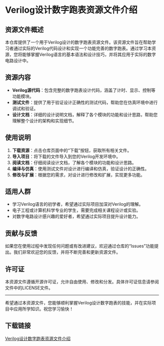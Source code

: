 # Verilog设计数字跑表资源文件介绍

## 资源文件概述

本仓库提供了一个用于Verilog设计的数字跑表资源文件。该资源文件旨在帮助学习者通过实际的Verilog代码设计和实现一个功能完善的数字跑表。通过学习本资源，您将能够掌握Verilog语言的基本语法和设计技巧，并将其应用于实际的数字电路设计中。

## 资源内容

- **Verilog源代码**：包含完整的数字跑表设计代码，涵盖了计时、显示、控制等功能模块。
- **测试文件**：提供了用于验证设计正确性的测试代码，帮助您在仿真环境中进行调试和验证。
- **设计文档**：详细的设计说明文档，解释了各个模块的功能和设计思路，帮助您理解整个设计的架构和实现细节。

## 使用说明

1. **下载资源**：点击仓库页面中的“下载”按钮，获取所有相关文件。
2. **导入项目**：将下载的文件导入到您的Verilog开发环境中。
3. **阅读文档**：仔细阅读设计文档，了解各个模块的功能和设计思路。
4. **编译与仿真**：使用测试文件对设计进行编译和仿真，验证设计的正确性。
5. **修改与扩展**：根据您的需求，对设计进行修改和扩展，实现更多功能。

## 适用人群

- 学习Verilog语言的初学者，希望通过实际项目加深对Verilog的理解。
- 电子工程或计算机科学专业的学生，需要完成相关课程设计或实验。
- 对数字电路设计感兴趣的爱好者，希望通过实际项目提升设计能力。

## 贡献与反馈

如果您在使用过程中发现任何问题或有改进建议，欢迎通过仓库的“Issues”功能提出。我们非常欢迎您的反馈，并将不断完善和更新资源文件。

## 许可证

本资源文件遵循开源许可证，允许自由使用、修改和分发。具体许可证信息请参阅文件中的LICENSE文件。

---

希望通过本资源文件，您能够顺利掌握Verilog设计数字跑表的技能，并在实际项目中应用所学知识。祝您学习愉快！

## 下载链接

[Verilog设计数字跑表资源文件介绍](https://pan.quark.cn/s/d0350a56626a)
